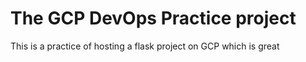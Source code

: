 # The GCP DevOps Practice project
This is a practice of hosting a flask project on GCP which is great


 
 
